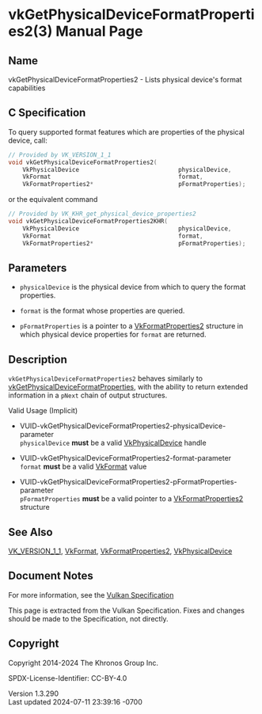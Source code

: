 # vkGetPhysicalDeviceFormatProperties2(3) Manual Page

## Name

vkGetPhysicalDeviceFormatProperties2 - Lists physical device's format
capabilities



## <a href="#_c_specification" class="anchor"></a>C Specification

To query supported format features which are properties of the physical
device, call:

``` c
// Provided by VK_VERSION_1_1
void vkGetPhysicalDeviceFormatProperties2(
    VkPhysicalDevice                            physicalDevice,
    VkFormat                                    format,
    VkFormatProperties2*                        pFormatProperties);
```

or the equivalent command

``` c
// Provided by VK_KHR_get_physical_device_properties2
void vkGetPhysicalDeviceFormatProperties2KHR(
    VkPhysicalDevice                            physicalDevice,
    VkFormat                                    format,
    VkFormatProperties2*                        pFormatProperties);
```

## <a href="#_parameters" class="anchor"></a>Parameters

- `physicalDevice` is the physical device from which to query the format
  properties.

- `format` is the format whose properties are queried.

- `pFormatProperties` is a pointer to a
  [VkFormatProperties2](https://registry.khronos.org/vulkan/specs/1.3-extensions/man/html/VkFormatProperties2.html) structure in which
  physical device properties for `format` are returned.

## <a href="#_description" class="anchor"></a>Description

`vkGetPhysicalDeviceFormatProperties2` behaves similarly to
[vkGetPhysicalDeviceFormatProperties](https://registry.khronos.org/vulkan/specs/1.3-extensions/man/html/vkGetPhysicalDeviceFormatProperties.html),
with the ability to return extended information in a `pNext` chain of
output structures.

Valid Usage (Implicit)

- <a
  href="#VUID-vkGetPhysicalDeviceFormatProperties2-physicalDevice-parameter"
  id="VUID-vkGetPhysicalDeviceFormatProperties2-physicalDevice-parameter"></a>
  VUID-vkGetPhysicalDeviceFormatProperties2-physicalDevice-parameter  
  `physicalDevice` **must** be a valid
  [VkPhysicalDevice](https://registry.khronos.org/vulkan/specs/1.3-extensions/man/html/VkPhysicalDevice.html) handle

- <a href="#VUID-vkGetPhysicalDeviceFormatProperties2-format-parameter"
  id="VUID-vkGetPhysicalDeviceFormatProperties2-format-parameter"></a>
  VUID-vkGetPhysicalDeviceFormatProperties2-format-parameter  
  `format` **must** be a valid [VkFormat](https://registry.khronos.org/vulkan/specs/1.3-extensions/man/html/VkFormat.html) value

- <a
  href="#VUID-vkGetPhysicalDeviceFormatProperties2-pFormatProperties-parameter"
  id="VUID-vkGetPhysicalDeviceFormatProperties2-pFormatProperties-parameter"></a>
  VUID-vkGetPhysicalDeviceFormatProperties2-pFormatProperties-parameter  
  `pFormatProperties` **must** be a valid pointer to a
  [VkFormatProperties2](https://registry.khronos.org/vulkan/specs/1.3-extensions/man/html/VkFormatProperties2.html) structure

## <a href="#_see_also" class="anchor"></a>See Also

[VK_VERSION_1_1](https://registry.khronos.org/vulkan/specs/1.3-extensions/man/html/VK_VERSION_1_1.html), [VkFormat](https://registry.khronos.org/vulkan/specs/1.3-extensions/man/html/VkFormat.html),
[VkFormatProperties2](https://registry.khronos.org/vulkan/specs/1.3-extensions/man/html/VkFormatProperties2.html),
[VkPhysicalDevice](https://registry.khronos.org/vulkan/specs/1.3-extensions/man/html/VkPhysicalDevice.html)

## <a href="#_document_notes" class="anchor"></a>Document Notes

For more information, see the <a
href="https://registry.khronos.org/vulkan/specs/1.3-extensions/html/vkspec.html#vkGetPhysicalDeviceFormatProperties2"
target="_blank" rel="noopener">Vulkan Specification</a>

This page is extracted from the Vulkan Specification. Fixes and changes
should be made to the Specification, not directly.

## <a href="#_copyright" class="anchor"></a>Copyright

Copyright 2014-2024 The Khronos Group Inc.

SPDX-License-Identifier: CC-BY-4.0

Version 1.3.290  
Last updated 2024-07-11 23:39:16 -0700
